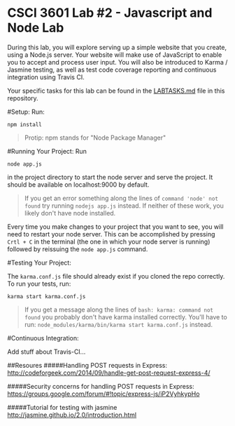 # CSCI 3601 Lab #2 - Javascript and Node Lab

During this lab, you will explore serving up a simple website that you create, using a Node.js server. Your website will make use of JavaScript to enable you to accept and process user input. You will also be introduced to Karma / Jasmine testing, as well as test code coverage reporting and continuous integration using Travis CI.


Your specific tasks for this lab can be found in the [LABTASKS.md](LABTASKS.md) file in this repository.

#Setup:
Run:
```
npm install
```
> Protip: npm stands for "Node Package Manager"

#Running Your Project:
Run
```
node app.js
``` 
in the project directory to start the node server and serve the project. It should be available on localhost:9000 by default.

>If you get an error something along the lines of ``command 'node' not found`` try running ``nodejs app.js``
instead. If neither of these work, you likely don't have node installed.

Every time you make changes to your project that you want to see, you will need to restart your node server. This can be accomplished by pressing ``Crtl + C`` in the terminal (the one in which your node server is running) followed by reissuing the ``node app.js`` command.

#Testing Your Project:

The ``karma.conf.js`` file should already exist if you cloned the repo correctly.
To run your tests, run:
```
karma start karma.conf.js
```
> If you get a message along the lines of ``bash: karma: command not found`` you probably don't have karma installed
correctly. You'll have to run: ``node_modules/karma/bin/karma start karma.conf.js`` instead.

#Continuous Integration:

Add stuff about Travis-CI...

##Resoures
#####Handling POST requests in Express:
http://codeforgeek.com/2014/09/handle-get-post-request-express-4/

#####Security concerns for handling POST requests in Express:
https://groups.google.com/forum/#!topic/express-js/iP2VyhkypHo

#####Tutorial for testing with jasmine
http://jasmine.github.io/2.0/introduction.html
